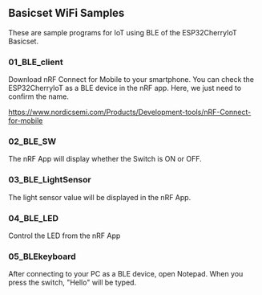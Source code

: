 ## Basicset WiFi Samples

These are sample programs for IoT using BLE of the ESP32CherryIoT Basicset.

### 01_BLE_client

Download nRF Connect for Mobile to your smartphone.
You can check the ESP32CherryIoT as a BLE device in the nRF app.
Here, we just need to confirm the name.

https://www.nordicsemi.com/Products/Development-tools/nRF-Connect-for-mobile

### 02_BLE_SW

The nRF App will display whether the Switch is ON or OFF.

### 03_BLE_LightSensor

The light sensor value will be displayed in the nRF App.

### 04_BLE_LED

Control the LED from the nRF App

### 05_BLEkeyboard

After connecting to your PC as a BLE device, open Notepad.
When you press the switch, "Hello" will be typed.